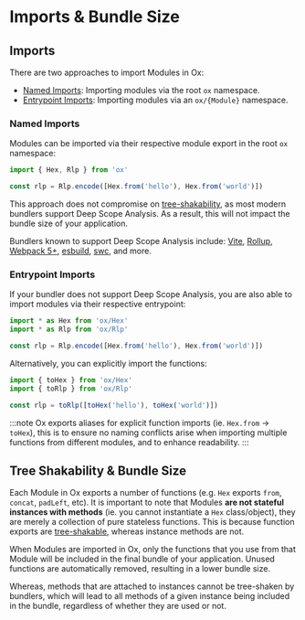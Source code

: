 # Imports & Bundle Size

## Imports

There are two approaches to import Modules in Ox:

- [Named Imports](#named-imports): Importing modules via the root `ox` namespace.
- [Entrypoint Imports](#entrypoint-imports): Importing modules via an `ox/{Module}` namespace.

### Named Imports

Modules can be imported via their respective module export in the root `ox` namespace:

```ts twoslash
import { Hex, Rlp } from 'ox'

const rlp = Rlp.encode([Hex.from('hello'), Hex.from('world')])
```

This approach does not compromise on [tree-shakability](https://developer.mozilla.org/en-US/docs/Glossary/Tree_shaking), as most modern bundlers support Deep Scope Analysis. As a result, this will not impact the bundle size of your application.

Bundlers known to support Deep Scope Analysis include: [Vite](https://vitejs.dev/), [Rollup](https://rollupjs.org/), [Webpack 5+](https://webpack.js.org/), [esbuild](https://esbuild.github.io/), [swc](https://swc.rs/), and more.

### Entrypoint Imports

If your bundler does not support Deep Scope Analysis, you are also able to import modules via their respective entrypoint:

```ts twoslash
import * as Hex from 'ox/Hex'
import * as Rlp from 'ox/Rlp'

const rlp = Rlp.encode([Hex.from('hello'), Hex.from('world')])
```

Alternatively, you can explicitly import the functions:

```ts twoslash
import { toHex } from 'ox/Hex'
import { toRlp } from 'ox/Rlp'

const rlp = toRlp([toHex('hello'), toHex('world')])
```

:::note
Ox exports aliases for explicit function imports (ie. `Hex.from` → `toHex`), this is to ensure no naming conflicts arise when importing multiple functions from different modules, and to enhance readability.
:::

## Tree Shakability & Bundle Size

Each Module in Ox exports a number of functions (e.g. `Hex` exports `from`, `concat`, `padLeft`, etc). It is important to note that Modules **are not stateful instances with methods** (ie. you cannot instantiate a `Hex` class/object), they are merely a collection of pure stateless functions. This is because function exports are [tree-shakable](https://developer.mozilla.org/en-US/docs/Glossary/Tree_shaking), whereas instance methods are not.

When Modules are imported in Ox, only the functions that you use from that Module will be included in the final bundle of your application. Unused functions are automatically removed, resulting in a lower bundle size.

Whereas, methods that are attached to instances cannot be tree-shaken by bundlers, which will lead to all methods of a given instance being included in the bundle, regardless of whether they are used or not.